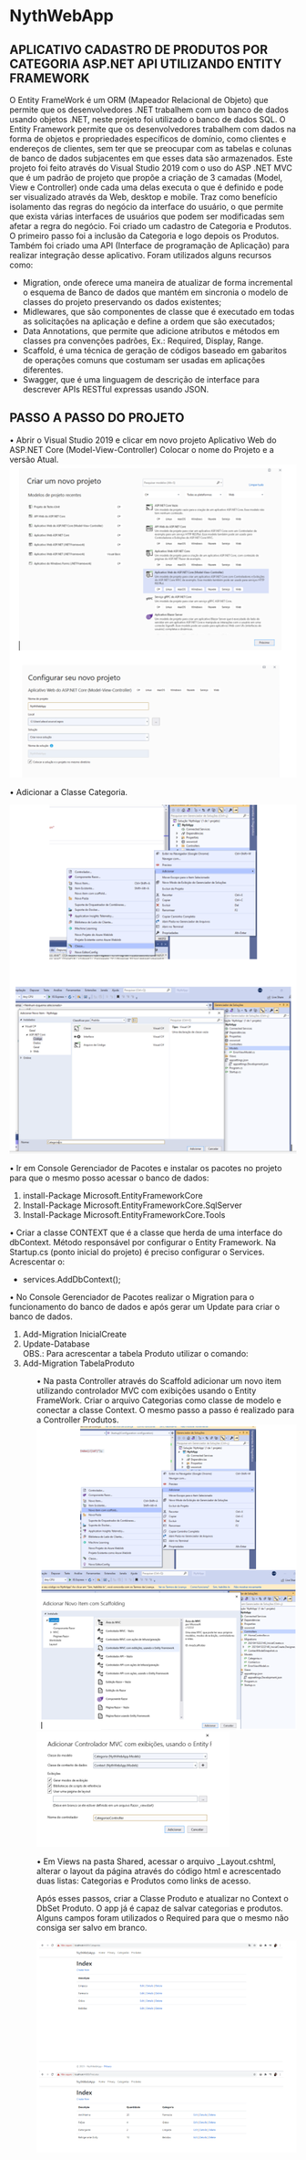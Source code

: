 # NythWebApp 


<h2>APLICATIVO CADASTRO DE PRODUTOS POR CATEGORIA ASP.NET API UTILIZANDO ENTITY FRAMEWORK </h2>

O Entity FrameWork é um ORM (Mapeador Relacional de Objeto) que permite que os desenvolvedores .NET trabalhem com um banco de dados usando objetos .NET, neste projeto foi utilizado o banco de dados SQL. O Entity Framework permite que os desenvolvedores trabalhem com dados na forma de objetos e propriedades específicos de domínio, como clientes e endereços de clientes, sem ter que se preocupar com as tabelas e colunas de banco de dados subjacentes em que esses data são armazenados.
Este projeto foi feito através do Visual Studio 2019 com o uso do ASP .NET MVC que é um padrão de projeto que propõe a criação de 3 camadas (Model, View e Controller) onde cada uma delas executa o que é definido e pode ser visualizado através da Web, desktop e mobile. Traz como benefício isolamento das regras do negócio da interface do usuário, o que permite que exista várias interfaces de usuários que podem ser modificadas sem afetar a regra do negócio. 
Foi criado um cadastro de Categoria e Produtos. O primeiro passo foi a inclusão da Categoria e logo depois os Produtos. Também foi criado uma API (Interface de programação de Aplicação) para realizar integração desse aplicativo. 
Foram utilizados alguns recursos como: <br>
<ul>
<li>	Migration, onde oferece uma maneira de atualizar de forma incremental o esquema de Banco de dados que mantém em sincronia o modelo de classes do projeto preservando os dados existentes; </li>
<li> Midlewares, que são componentes de classe que é executado em todas as solicitações na aplicação e define a ordem que são executados; </li>
<li>	Data Annotations, que permite que adicione atributos e métodos em classes pra convenções padrões, Ex.: Required, Display, Range.</li>
<li>	Scaffold, é uma técnica de geração de códigos baseado em gabaritos de operações comuns que costumam ser usadas em aplicações diferentes. </li>
<li>	Swagger, que é uma linguagem de descrição de interface para descrever APIs RESTful expressas usando JSON. </li>
</ul>

<h2>PASSO A PASSO DO PROJETO</h2>
•	Abrir o Visual Studio 2019 e clicar em novo projeto Aplicativo Web do ASP.NET Core (Model-View-Controller) Colocar o nome do Projeto e a versão Atual.
<img src="NythwebApp1.png">

•	Adicionar a Classe Categoria.

<img src="NythwebApp2.png">

•	Ir em Console Gerenciador de Pacotes e instalar os pacotes no projeto para que o mesmo posso acessar o banco de dados:
<ol>
<li> install-Package Microsoft.EntityFrameworkCore </li>
<li> Install-Package Microsoft.EntityFrameworkCore.SqlServer</li>
<li> Install-Package Microsoft.EntityFrameworkCore.Tools </li>
</ol>

•	Criar a classe CONTEXT que é a classe que herda de uma interface do dbContext. Método responsável por configurar o Entity Framework. Na Startup.cs (ponto inicial do projeto) é preciso configurar o Services. Acrescentar o: <br>
- services.AddDbContext<Context>();</li>

•	No Console Gerenciador de Pacotes realizar o Migration para o funcionamento do banco de dados e após gerar um Update para criar o banco de dados.
<ol>
<li> Add-Migration InicialCreate </li>
<li> Update-Database</li>
OBS.: Para acrescentar a tabela Produto utilizar o comando:
<li> Add-Migration TabelaProduto </li>
<ol>


•	Na pasta Controller através do Scaffold adicionar um novo item utilizando controlador MVC com exibições usando o Entity FrameWork. Criar o arquivo Categorias como classe de modelo e conectar a classe Context. O mesmo passo a passo é realizado para a Controller Produtos. <br>
<img src="NythwebApp3.png"> 
<img src="NythwebApp4.png">

•	Em Views na pasta Shared, acessar o arquivo _Layout.cshtml, alterar o layout da página através do código html e acrescentado duas listas: Categorias e Produtos como links de acesso.

Após esses passos, criar a Classe Produto e atualizar no Context o DbSet Produto. O app já é capaz de salvar categorias e produtos. Alguns campos foram utilizados o Required para que o mesmo não consiga ser salvo em branco.

<img src="NythwebApp5.png">



